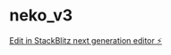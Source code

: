# neko_v3

[Edit in StackBlitz next generation editor ⚡️](https://stackblitz.com/~/github.com/kaio1103/neko_v3)